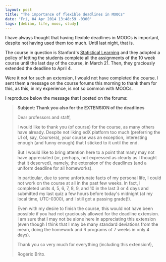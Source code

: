 ```yaml
---
layout: post
title: "The importance of flexible deadlines in MOOCs"
date: "Fri, 04 Apr 2014 13:48:59 -0300"
tags: [debian, life, mooc, study]
---
```


I have always thought that having flexible deadlines in MOOCs is important,
despite not having used them too much. Until last night, that is.

The course in question is Stanford's [Statistical Learning][0] and they
adopted a policy of letting the students complete all the assignments of the
10 week course until the last day of the course, in March 21. Then, they
graciously extended the deadline to April 4.

Were it not for such an extension, I would not have completed the course. I
sent them a message on the course forums this morning to thank them for
this, as this, in my experience, is not so common with MOOCs.

I reproduce below the message that I posted on the forums:

[0]: https://statlearning.class.stanford.edu

> **Subject: Thank you also for the EXTENSION of the deadlines**
>
> Dear professors and staff,
>
> I would like to thank you (of course) for the course, as many others have
> already. Despite not liking edX platform too much (preferring the UI of,
> say, Coursera), your course was an exception, interesting enough (and funny
> enough) that I sticked to it until the end.
>
> But I would like to bring attention here to a point that many may not have
> appreciated (or, perhaps, not expressed as clearly as I thought that it
> deserved), namely, the extension of the deadlines (and a uniform deadline
> for all homeworks).
>
> In particular, due to some unfortunate facts of my personal life, I could
> not work on the course at all in the past few weeks. In fact, I completed
> units 4, 5, 6, 7, 8, 9, and 10 in the last 3 or 4 days and submitted my
> last quiz a few hours before today's midnight (at my local time, UTC-0300),
> and I still got a passing grade(!).
>
> Even with my desire to finish the course, this would not have been
> possible if you had not graciously allowed for the deadline extension. I am
> sure that I may not be alone here in appreciating this extension (even
> though I think that I may be many standard deviations from the mean, doing
> the homework and R programs of 7 weeks in only 4 days).
>
> Thank you so very much for everything (including this extension!),
>
> Rogério Brito.

